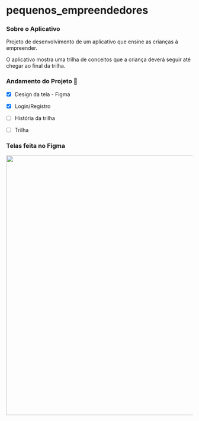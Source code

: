 # pequenos_empreendedores

### Sobre o Aplicativo

Projeto de desenvolvimento de um aplicativo que ensine as crianças à empreender.

O aplicativo mostra uma trilha de conceitos que a criança deverá seguir até chegar ao final da trilha.



### Andamento do Projeto 📝
- [x] Design da tela - Figma
- [x] Login/Registro
- [ ] História da trilha
- [ ] Trilha


### Telas feita no Figma


 <img src="https://github.com/pvictor1206/pequenos_empreendedores/blob/main/Pequenos%20Empreendedores_page-0001.jpg" width="700"> <br>

